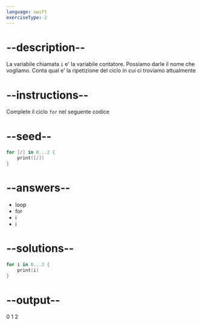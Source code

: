 ```yaml
---
language: swift
exerciseType: 2
---
```


# --description--

La variabile chiamata `i` e' la variabile contatore.
Possiamo darle il nome che vogliamo.
Conta qual e' la ripetizione del ciclo in cui ci troviamo attualmente

# --instructions--

Complete il ciclo `for` nel seguente codice

# --seed--

```swift
for [/] in 0...2 {
    print([/])
}
```

# --answers--

- loop
- for
- i
- i

# --solutions--

```swift
for i in 0...2 {
    print(i)
}
```

# --output--

0
1
2

